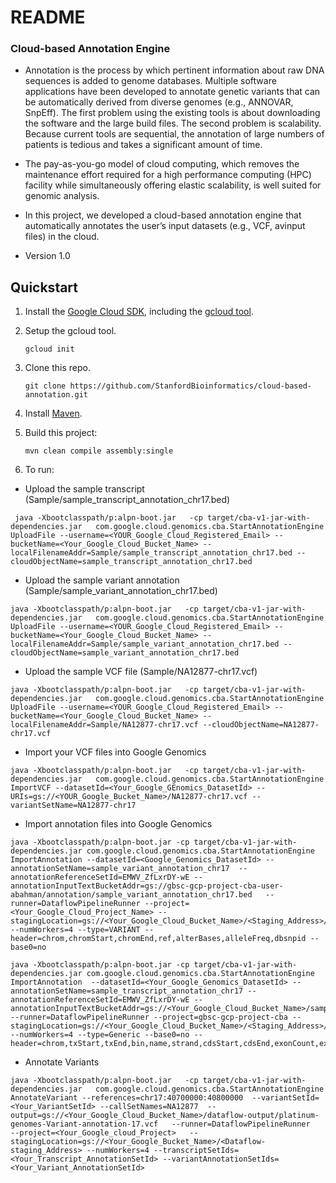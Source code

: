 # README #

### Cloud-based Annotation Engine ###

* Annotation is the process by which pertinent information about raw DNA sequences is added to genome databases. Multiple software applications have been developed to annotate genetic variants that can be automatically derived  from diverse genomes (e.g., ANNOVAR, SnpEff). The first problem using the existing tools is about downloading the software and the large build files. The second problem is scalability. Because current tools are sequential, the annotation of large numbers of patients is tedious and takes a significant amount of time. 

* The pay-as-you-go model of cloud computing, which removes the maintenance effort required for a high performance computing (HPC) facility while simultaneously offering elastic scalability, is well suited for genomic analysis.

* In this project, we developed a cloud-based annotation engine that automatically annotates the user’s input datasets (e.g., VCF, avinput files) in the cloud.

* Version 1.0

## Quickstart

1. Install the [Google Cloud SDK](https://cloud.google.com/sdk/), including the [gcloud tool](https://cloud.google.com/sdk/gcloud/).

1. Setup the gcloud tool.

   ```
   gcloud init
   ```

1. Clone this repo.

   ```
   git clone https://github.com/StanfordBioinformatics/cloud-based-annotation.git
   ```

1. Install [Maven](http://maven.apache.org/).

1. Build this project:

   ```
   mvn clean compile assembly:single
   ```
1. To run:

* Upload the sample transcript (Sample/sample_transcript_annotation_chr17.bed)
 
 ```
  java -Xbootclasspath/p:alpn-boot.jar   -cp target/cba-v1-jar-with-dependencies.jar   com.google.cloud.genomics.cba.StartAnnotationEngine UploadFile --username=<YOUR_Google_Cloud_Registered_Email> --bucketName=<Your_Google_Cloud_Bucket_Name> --localFilenameAddr=Sample/sample_transcript_annotation_chr17.bed --cloudObjectName=sample_transcript_annotation_chr17.bed
  ```
 
* Upload the sample variant annotation (Sample/sample_variant_annotation_chr17.bed)

 ```
 java -Xbootclasspath/p:alpn-boot.jar   -cp target/cba-v1-jar-with-dependencies.jar   com.google.cloud.genomics.cba.StartAnnotationEngine UploadFile --username=<YOUR_Google_Cloud_Registered_Email> --bucketName=<Your_Google_Cloud_Bucket_Name> --localFilenameAddr=Sample/sample_variant_annotation_chr17.bed --cloudObjectName=sample_variant_annotation_chr17.bed
``` 

* Upload the sample VCF file (Sample/NA12877-chr17.vcf)

 ```
 java -Xbootclasspath/p:alpn-boot.jar   -cp target/cba-v1-jar-with-dependencies.jar   com.google.cloud.genomics.cba.StartAnnotationEngine UploadFile --username=<YOUR_Google_Cloud_Registered_Email> --bucketName=<Your_Google_Cloud_Bucket_Name> --localFilenameAddr=Sample/NA12877-chr17.vcf --cloudObjectName=NA12877-chr17.vcf
``` 

* Import your VCF files into Google Genomics
 ```
 java -Xbootclasspath/p:alpn-boot.jar   -cp target/cba-v1-jar-with-dependencies.jar   com.google.cloud.genomics.cba.StartAnnotationEngine ImportVCF --datasetId=<Your_Google_GEnomics_DatasetId> --URIs=gs://<YOUR_Google_Bucket_Name>/NA12877-chr17.vcf --variantSetName=NA12877-chr17
``` 

* Import annotation files into Google Genomics

 ```
 java -Xbootclasspath/p:alpn-boot.jar -cp target/cba-v1-jar-with-dependencies.jar com.google.cloud.genomics.cba.StartAnnotationEngine ImportAnnotation --datasetId=<Google_Genomics_DatasetId> --annotationSetName=sample_variant_annotation_chr17  --annotationReferenceSetId=EMWV_ZfLxrDY-wE --annotationInputTextBucketAddr=gs://gbsc-gcp-project-cba-user-abahman/annotation/sample_variant_annotation_chr17.bed   --runner=DataflowPipelineRunner --project=<Your_Google_Cloud_Project_Name> --stagingLocation=gs://<Your_Google_Cloud_Bucket_Name>/<Staging_Address>/ --numWorkers=4 --type=VARIANT --header=chrom,chromStart,chromEnd,ref,alterBases,alleleFreq,dbsnpid --base0=no
```

 ```
 java -Xbootclasspath/p:alpn-boot.jar -cp target/cba-v1-jar-with-dependencies.jar com.google.cloud.genomics.cba.StartAnnotationEngine ImportAnnotation  --datasetId=<Your_Google_Genomics_DatasetId> --annotationSetName=sample_transcript_annotation_chr17 --annotationReferenceSetId=EMWV_ZfLxrDY-wE --annotationInputTextBucketAddr=gs://<Your_Google_Cloud_Bucket_Name>/sample_transcript_annotation_chr17.bed  --runner=DataflowPipelineRunner --project=gbsc-gcp-project-cba --stagingLocation=gs://<Your_Google_Cloud_Bucket_Name>/<Staging_Address>/ --numWorkers=4 --type=Generic --base0=no --header=chrom,txStart,txEnd,bin,name,strand,cdsStart,cdsEnd,exonCount,exonStarts,exonEnds,score,name2,cdsStartStat,cdsEndStat,exonFrames
```

* Annotate Variants

 ```
 java -Xbootclasspath/p:alpn-boot.jar   -cp target/cba-v1-jar-with-dependencies.jar   com.google.cloud.genomics.cba.StartAnnotationEngine AnnotateVariant --references=chr17:40700000:40800000  --variantSetId=<Your_VariantSetId> --callSetNames=NA12877  --output=gs://<Your_Google_Cloud_Bucket_Name>/dataflow-output/platinum-genomes-Variant-annotation-17.vcf   --runner=DataflowPipelineRunner   --project=<Your_Google_cloud_Project>   --stagingLocation=gs://<Your_Google_Bucket_Name>/<Dataflow-staging_Address> --numWorkers=4 --transcriptSetIds=<Your_Transcript_AnnotationSetId> --variantAnnotationSetIds=<Your_Variant_AnnotationSetId>
```

